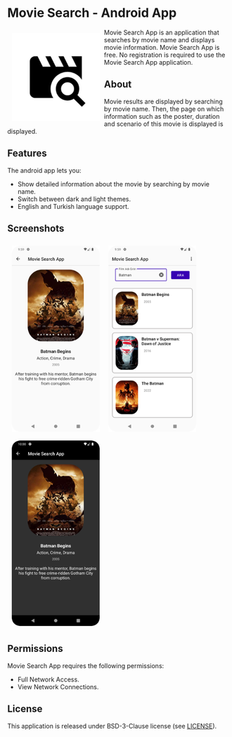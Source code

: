 # Movie Search - Android App

<img src="/readme/ic_logo.png" align="left"
width="200" hspace="10" vspace="10">

Movie Search App is an application that searches by movie name and displays movie information.
Movie Search App is free.
No registration is required to use the Movie Search App application.

## About

Movie results are displayed by searching by movie name. Then, the page on which information such as the poster, duration and scenario of this movie is displayed is displayed.

## Features

The android app lets you:
- Show detailed information about the movie by searching by movie name.
- Switch between dark and light themes.
- English and Turkish language support.

## Screenshots

[<img src="/readme/Screenshot_20221223_095934.png" align="left"
width="200"
    hspace="10" vspace="10">](/readme/Screenshot_20221223_095934.png)
[<img src="/readme/Screenshot_20221223_095914.png" align="center"
width="200"
    hspace="10" vspace="10">](/readme/Screenshot_20221223_095914.png)
[<img src="/readme/Screenshot_20221223_100006.png" align="center"
width="200"
    hspace="10" vspace="10">](/readme/Screenshot_20221223_100006.png)

## Permissions

Movie Search App requires the following permissions:
- Full Network Access.
- View Network Connections.

## License

This application is released under BSD-3-Clause license (see [LICENSE](LICENSE)).
